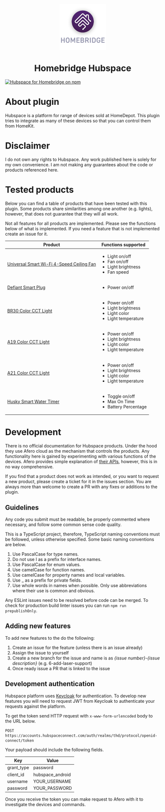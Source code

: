 <p align="center">
  <img src="https://github.com/homebridge/branding/raw/master/logos/homebridge-wordmark-logo-vertical.png" height="150"/>
</p>

<span align="center">
  
  # Homebridge Hubspace
  
  <a href="https://www.npmjs.com/package/@xenuiswatching/homebridge-hubspace">
    <img src="https://img.shields.io/npm/v/@xenuiswatching/homebridge-hubspace.svg?logo=npm&logoColor=fff&label=NPM+package&color=limegreen" alt="Hubspace for Homebridge on npm" />
  </a>
  
</span>

# About plugin
Hubspace is a platform for range of devices sold at HomeDepot. This plugin tries to integrate as many of these devices so that you can control them from HomeKit.

# Disclaimer
I do not own any rights to Hubspace. Any work published here is solely for my own convenience. I am not making any guarantees about the code or products referenced here.

# Tested products
Below you can find a table of products that have been tested with this plugin. Some products share similarities among one another (e.g. lights), however, that does not guarantee that they will all work.

Not all features for all products are implemented. Please see the functions below of what is implemented. If you need a feature that is not implemented create an issue for it.

| Product | Functions supported |
| --- | --- |
| [Universal Smart Wi-Fi 4-Speed Ceiling Fan](https://www.homedepot.com/p/Hampton-Bay-Universal-Smart-Wi-Fi-4-Speed-Ceiling-Fan-White-Remote-Control-For-Use-Only-With-AC-Motor-Fans-Powered-by-Hubspace-76278/315169181?) | <ul><li>Light on/off</li><li>Fan on/off</li><li>Light brightness</li><li>Fan speed</li></ul> |
| [Defiant Smart Plug](https://www.homedepot.com/p/Defiant-15-Amp-120-Volt-Smart-Wi-Fi-Bluetooth-Plug-with-1-Outlet-Powered-by-Hubspace-HPPA11AWB/315636834) | <ul><li>Power on/off</li></ul> |
| [ BR30 Color CCT Light](https://www.homedepot.com/p/EcoSmart-65-Watt-Equivalent-Smart-BR30-Color-Changing-CEC-LED-Light-Bulb-with-Voice-Control-1-Bulb-Powered-by-Hubspace-11BR3065WRGBWH1/318411936) | <ul><li>Power on/off</li><li>Light brightness</li><li>Light color</li><li>Light temperature</li></ul> |
| [A19 Color CCT Light](https://www.homedepot.com/p/EcoSmart-60-Watt-Equivalent-Smart-A19-Color-Changing-CEC-LED-Light-Bulb-with-Voice-Control-1-Bulb-Powered-by-Hubspace-11A19060WRGBWH1/318411935) | <ul><li>Power on/off</li><li>Light brightness</li><li>Light color</li><li>Light temperature</li></ul> |
| [A21 Color CCT Light](https://www.homedepot.com/p/EcoSmart-100-Watt-Equivalent-Smart-A21-Color-Changing-CEC-LED-Light-Bulb-with-Voice-Control-1-Bulb-Powered-by-Hubspace-11A21100WRGBWH1/318411937) | <ul><li>Power on/off</li><li>Light brightness</li><li>Light color</li><li>Light temperature</li></ul> |
| [Husky Smart Water Timer](https://www.homedepot.com/p/Husky-Husky-Smart-Watering-Timer-for-Irrigation-and-Sprinklers-Powered-by-Hub-Space-867006-1004/327680757) | <ul><li>Toggle on/off</li><li>Max On Time</li><li>Battery Percentage</li></ul> |

# Development
There is no official documentation for Hubspace products. Under the hood they use Afero cloud as the mechanism that controls the products. Any functionality here is gained by experimenting with various functions of the devices. Afero provides simple explanation of [their APIs](https://developer.afero.io/API-DeviceEndpoints), however, this is in no way comprehensive.

If you find that a product does not work as intended, or you want to request a new product, please create a ticket for it in the issues section. You are always more than welcome to create a PR with any fixes or additions to the plugin.

## Guidelines

Any code you submit must be readable, be properly commented where necessary, and follow some common sense code quality.

This is a TypeScript project, therefore, TypeScript naming conventions must be followed, unless otherwise specified. Some basic naming conventions are below.

1. Use PascalCase for type names.
1. Do not use I as a prefix for interface names.
1. Use PascalCase for enum values.
1. Use camelCase for function names.
1. Use camelCase for property names and local variables.
1. Use _ as a prefix for private fields.
1. Use whole words in names when possible. Only use abbreviations where their use is common and obvious.

Any ESLint issues need to be resolved before code can be merged. To check for production build linter issues you can run `npm run prepublishOnly`.

## Adding new features
To add new features to the do the following:
1. Create an issue for the feature (unless there is an issue already)
1. Assign the issue to yourself
1. Create a new branch for the issue and name is as _{issue number}-{issue description}_ (e.g. 6-add-laser-support)
1. Once ready issue a PR that is linked to the issue

## Development authentication
Hubspace platform uses [Keycloak](https://www.keycloak.org) for authentication. To develop new features you will need to request JWT from Keycloak to authenticate your requests against the platform.

To get the token send HTTP request with `x-www-form-urlencoded` body to the URL below.
```
POST https://accounts.hubspaceconnect.com/auth/realms/thd/protocol/openid-connect/token
```

Your payload should include the following fields.

| Key | Value |
| --- | --- |
| grant_type | password |
| client_id | hubspace_android |
| username | YOUR_USERNAME |
| password | YOUR_PASSWORD |

Once you receive the token you can make request to Afero with it to investigate the devices and commands.